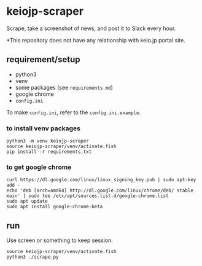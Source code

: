 # keiojp-scraper

Scrape, take a screenshot of news, and post it to Slack every hour.

*This repository does not have any relationship with keio.jp portal site.

## requirement/setup
- python3
- venv
- some packages (see `requirements.md`)
- google chrome
- `config.ini`

To make `config.ini`, refer to the `config.ini.example`.

### to install venv packages
```
python3 -m venv keiojp-scraper
source keiojp-scraper/venv/activate.fish
pip install -r requirements.txt
```

### to get google chrome
```
curl https://dl.google.com/linux/linux_signing_key.pub | sudo apt-key add -
echo 'deb [arch=amd64] http://dl.google.com/linux/chrome/deb/ stable main' | sudo tee /etc/apt/sources.list.d/google-chrome.list
sudo apt update
sudo apt install google-chrome-beta
```

## run
Use screen or something to keep session.

```
source keiojp-scraper/venv/activate.fish
python3 ./scrape.py
```

